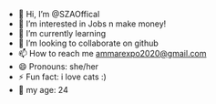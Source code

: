- 👋 Hi, I’m @SZAOffical
- 👀 I’m interested in Jobs n make money!
- 🌱 I’m currently learning 
- 💞️ I’m looking to collaborate on github
- 📫 How to reach me ammarexpo2020@gmail.com
- 😄 Pronouns: she/her
- ⚡ Fun fact: i love cats :)
- 🎀 my age: 24
<!---
SZAOffical/SZAOffical is a ✨ special ✨ repository because its `README.md` (this file) appears on your GitHub profile.
You can click the Preview link to take a look at your changes.
--->
